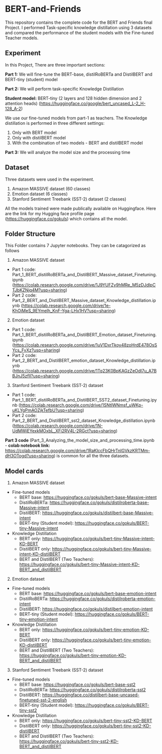# BERT-and-Friends
This repository contains the complete code for the BERT and Friends final Project. I performed Task-specific knowledge distillation using 3 datasets and compared the performance of the student models with the Fine-tuned Teacher models. 

## Experiment

In this Project, There are three important sections:

**Part 1:** We will fine-tune the BERT-base, distilRoBERTa and DistilBERT and BERT-tiny (student) model

**Part 2:** We will perform task-specific Knowledge Distillation 

**Student model:** BERT-tiny (2 layers and 128 hidden dimension and 2 attention heads) (https://huggingface.co/google/bert_uncased_L-2_H-128_A-2)

We use our fine-tuned models from part-1 as teachers. The Knowledge distillation is performed in three different settings:

1.   Only with BERT model
2.   Only with distilBERT model
3.   With the combination of two models - BERT and distilBERT model 

**Part 3:** We will analyze the model size and the processing time

## Dataset

Three datasets were used in the experiment.

1. Amazon MASSIVE dataset (60 classes)
2. Emotion dataset (6 classes)
3. Stanford Sentiment Treebank (SST-2) dataset (2 classes)

All the models trained were made publically available on Huggingface. Here are the link for my Hugging face profile page (https://huggingface.co/gokuls) which contains all the model.

## Folder Structure

This Folder contains 7 Jupyter notebooks. They can be catagorized as follows

1. Amazon MASSIVE dataset
  * Part 1 code: Part_1_BERT_distilRoBERTa_and_DistilBERT_Massive_dataset_Finetuning.ipynb (https://colab.research.google.com/drive/1J9YUFZy9hMRe_M5zDJdlpCTJbKZNjq4M?usp=sharing)
  * Part 2 code: Part_2_BERT_and_DistilBERT_Massive_dataset_Knowledge_distillation.ipynb (https://colab.research.google.com/drive/1e-KhOiMeS_9EYmeIh_KnF-Yga-LHx1HV?usp=sharing)

2. Emotion dataset
  * Part 1 code: Part_1_BERT_distilRoBERTa_and_DistilBERT_Emotion_dataset_Finetuning.ipynb (https://colab.research.google.com/drive/1uV1DxrTkoy48zoHrdE478OsSYcs_FvXz?usp=sharing)
  * Part 2 code: Part_2_BERT_and_DistilBERT_emotion_dataset_Knowledge_distillation.ipynb (https://colab.research.google.com/drive/1Tq23K0BpKAGzZeOdI7u_A7BBJnJ5zflI?usp=sharing)

3. Stanford Sentiment Treebank (SST-2) dataset
  * Part 1 code: Part_1_BERT_distilRoBERTa_and_DistilBERT_SST2_dataset_Finetuning.ipynb (https://colab.research.google.com/drive/1SNtIWNmsf_uWKp-uKLYgPmAOZjkTefbU?usp=sharing)
  * Part 2 code: Part_2_BERT_and_DistilBERT_sst2_dataset_Knowledge_distillation.ipynb (https://colab.research.google.com/drive/1N-UdMWiEYexkMOxbL_XFi2RV4L-2RGct?usp=sharing)

**Part 3 code** (Part_3_Analyzing_the_model_size_and_processing_time.ipynb - **colab notebook link:** https://colab.research.google.com/drive/1RaKlccFbQHrTnIGVkzKRTMm-dH3OTogd?usp=sharing) is common for all the three datasets.

## Model cards

1. Amazon MASSIVE dataset
 * Fine-tuned models
   * BERT base: https://huggingface.co/gokuls/bert-base-Massive-intent
   * DistilRoBERTa: https://huggingface.co/gokuls/distilroberta-base-Massive-intent
   * DistilBERT: https://huggingface.co/gokuls/distilbert-base-Massive-intent
   * BERT-tiny (Student model): https://huggingface.co/gokuls/BERT-tiny-Massive-intent
 * Knowledge Distillation
   * BERT only: https://huggingface.co/gokuls/bert-tiny-Massive-intent-KD-BERT
   * DistilBERT only: https://huggingface.co/gokuls/bert-tiny-Massive-intent-KD-distilBERT
   * BERT and DistilBERT (Two Teachers): https://huggingface.co/gokuls/bert-tiny-Massive-intent-KD-BERT_and_distilBERT
2. Emotion dataset
 * Fine-tuned models
   * BERT base: https://huggingface.co/gokuls/bert-base-emotion-intent
   * DistilRoBERTa: https://huggingface.co/gokuls/distilroberta-emotion-intent
   * DistilBERT: https://huggingface.co/gokuls/distilbert-emotion-intent
   * BERT-tiny (Student model): https://huggingface.co/gokuls/BERT-tiny-emotion-intent
 * Knowledge Distillation
   * BERT only: https://huggingface.co/gokuls/bert-tiny-emotion-KD-BERT
   * DistilBERT only: https://huggingface.co/gokuls/bert-tiny-emotion-KD-distilBERT
   * BERT and DistilBERT (Two Teachers): https://huggingface.co/gokuls/bert-tiny-emotion-KD-BERT_and_distilBERT
3. Stanford Sentiment Treebank (SST-2) dataset
 * Fine-tuned models
   * BERT base: https://huggingface.co/gokuls/bert-base-sst2
   * DistilRoBERTa: https://huggingface.co/gokuls/distilroberta-sst2
   * DistilBERT: https://huggingface.co/distilbert-base-uncased-finetuned-sst-2-english
   * BERT-tiny (Student model): https://huggingface.co/gokuls/BERT-tiny-sst2
 * Knowledge Distillation
   * BERT only: https://huggingface.co/gokuls/bert-tiny-sst2-KD-BERT
   * DistilBERT only: https://huggingface.co/gokuls/bert-tiny-sst2-KD-distilBERT
   * BERT and DistilBERT (Two Teachers): https://huggingface.co/gokuls/bert-tiny-sst2-KD-BERT_and_distilBERT
